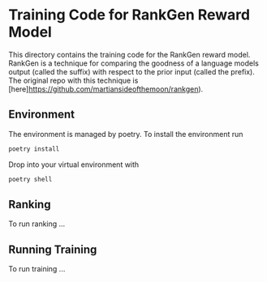 # Training Code for RankGen Reward Model

This directory contains the training code for the RankGen reward model. RankGen is a technique for comparing the goodness of a language models output (called the suffix) with respect to the prior input (called the prefix). The original repo with this technique is [here]https://github.com/martiansideofthemoon/rankgen).

## Environment

The environment is managed by poetry. To install the environment run

```bash
poetry install
```

Drop into your virtual environment with

```bash
poetry shell
```

## Ranking
To run ranking ...

## Running Training
To run training ...